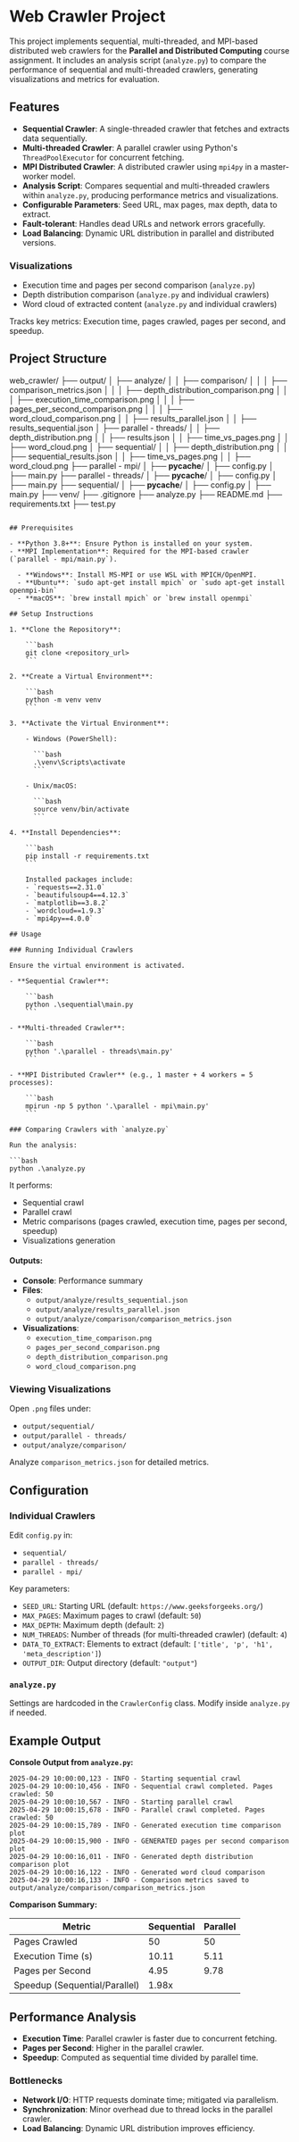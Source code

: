 # Web Crawler Project

This project implements sequential, multi-threaded, and MPI-based distributed web crawlers for the **Parallel and Distributed Computing** course assignment. It includes an analysis script (`analyze.py`) to compare the performance of sequential and multi-threaded crawlers, generating visualizations and metrics for evaluation.

## Features

- **Sequential Crawler**: A single-threaded crawler that fetches and extracts data sequentially.
- **Multi-threaded Crawler**: A parallel crawler using Python's `ThreadPoolExecutor` for concurrent fetching.
- **MPI Distributed Crawler**: A distributed crawler using `mpi4py` in a master-worker model.
- **Analysis Script**: Compares sequential and multi-threaded crawlers within `analyze.py`, producing performance metrics and visualizations.
- **Configurable Parameters**: Seed URL, max pages, max depth, data to extract.
- **Fault-tolerant**: Handles dead URLs and network errors gracefully.
- **Load Balancing**: Dynamic URL distribution in parallel and distributed versions.

### Visualizations

- Execution time and pages per second comparison (`analyze.py`)
- Depth distribution comparison (`analyze.py` and individual crawlers)
- Word cloud of extracted content (`analyze.py` and individual crawlers)

Tracks key metrics: Execution time, pages crawled, pages per second, and speedup.

## Project Structure

web_crawler/
├── output/
│ ├── analyze/
│ │ ├── comparison/
│ │ │ ├── comparison_metrics.json
│ │ │ ├── depth_distribution_comparison.png
│ │ │ ├── execution_time_comparison.png
│ │ │ ├── pages_per_second_comparison.png
│ │ │ ├── word_cloud_comparison.png
│ │ ├── results_parallel.json
│ │ ├── results_sequential.json
│ ├── parallel - threads/
│ │ ├── depth_distribution.png
│ │ ├── results.json
│ │ ├── time_vs_pages.png
│ │ ├── word_cloud.png
│ ├── sequential/
│ │ ├── depth_distribution.png
│ │ ├── sequential_results.json
│ │ ├── time_vs_pages.png
│ │ ├── word_cloud.png
├── parallel - mpi/
│ ├── **pycache**/
│ ├── config.py
│ ├── main.py
├── parallel - threads/
│ ├── **pycache**/
│ ├── config.py
│ ├── main.py
├── sequential/
│ ├── **pycache**/
│ ├── config.py
│ ├── main.py
├── venv/
├── .gitignore
├── analyze.py
├── README.md
├── requirements.txt
├── test.py

````

## Prerequisites

- **Python 3.8+**: Ensure Python is installed on your system.
- **MPI Implementation**: Required for the MPI-based crawler (`parallel - mpi/main.py`).

  - **Windows**: Install MS-MPI or use WSL with MPICH/OpenMPI.
  - **Ubuntu**: `sudo apt-get install mpich` or `sudo apt-get install openmpi-bin`
  - **macOS**: `brew install mpich` or `brew install openmpi`

## Setup Instructions

1. **Clone the Repository**:

    ```bash
    git clone <repository_url>
    ```

2. **Create a Virtual Environment**:

    ```bash
    python -m venv venv
    ```

3. **Activate the Virtual Environment**:

    - Windows (PowerShell):

      ```bash
      .\venv\Scripts\activate
      ```

    - Unix/macOS:

      ```bash
      source venv/bin/activate
      ```

4. **Install Dependencies**:

    ```bash
    pip install -r requirements.txt
    ```

    Installed packages include:
    - `requests==2.31.0`
    - `beautifulsoup4==4.12.3`
    - `matplotlib==3.8.2`
    - `wordcloud==1.9.3`
    - `mpi4py==4.0.0`

## Usage

### Running Individual Crawlers

Ensure the virtual environment is activated.

- **Sequential Crawler**:

    ```bash
    python .\sequential\main.py
    ```

- **Multi-threaded Crawler**:

    ```bash
    python '.\parallel - threads\main.py'
    ```

- **MPI Distributed Crawler** (e.g., 1 master + 4 workers = 5 processes):

    ```bash
    mpirun -np 5 python '.\parallel - mpi\main.py'
    ```

### Comparing Crawlers with `analyze.py`

Run the analysis:

```bash
python .\analyze.py
````

It performs:

- Sequential crawl
- Parallel crawl
- Metric comparisons (pages crawled, execution time, pages per second, speedup)
- Visualizations generation

#### Outputs:

- **Console**: Performance summary
- **Files**:
  - `output/analyze/results_sequential.json`
  - `output/analyze/results_parallel.json`
  - `output/analyze/comparison/comparison_metrics.json`
- **Visualizations**:
  - `execution_time_comparison.png`
  - `pages_per_second_comparison.png`
  - `depth_distribution_comparison.png`
  - `word_cloud_comparison.png`

### Viewing Visualizations

Open `.png` files under:

- `output/sequential/`
- `output/parallel - threads/`
- `output/analyze/comparison/`

Analyze `comparison_metrics.json` for detailed metrics.

## Configuration

### Individual Crawlers

Edit `config.py` in:

- `sequential/`
- `parallel - threads/`
- `parallel - mpi/`

Key parameters:

- `SEED_URL`: Starting URL (default: `https://www.geeksforgeeks.org/`)
- `MAX_PAGES`: Maximum pages to crawl (default: `50`)
- `MAX_DEPTH`: Maximum depth (default: `2`)
- `NUM_THREADS`: Number of threads (for multi-threaded crawler) (default: `4`)
- `DATA_TO_EXTRACT`: Elements to extract (default: `['title', 'p', 'h1', 'meta_description']`)
- `OUTPUT_DIR`: Output directory (default: `"output"`)

### `analyze.py`

Settings are hardcoded in the `CrawlerConfig` class. Modify inside `analyze.py` if needed.

## Example Output

**Console Output from `analyze.py`:**

```text
2025-04-29 10:00:00,123 - INFO - Starting sequential crawl
2025-04-29 10:00:10,456 - INFO - Sequential crawl completed. Pages crawled: 50
2025-04-29 10:00:10,567 - INFO - Starting parallel crawl
2025-04-29 10:00:15,678 - INFO - Parallel crawl completed. Pages crawled: 50
2025-04-29 10:00:15,789 - INFO - Generated execution time comparison plot
2025-04-29 10:00:15,900 - INFO - GENERATED pages per second comparison plot
2025-04-29 10:00:16,011 - INFO - Generated depth distribution comparison plot
2025-04-29 10:00:16,122 - INFO - Generated word cloud comparison
2025-04-29 10:00:16,133 - INFO - Comparison metrics saved to output/analyze/comparison/comparison_metrics.json
```

**Comparison Summary:**

| Metric                        | Sequential | Parallel |
| ----------------------------- | ---------- | -------- |
| Pages Crawled                 | 50         | 50       |
| Execution Time (s)            | 10.11      | 5.11     |
| Pages per Second              | 4.95       | 9.78     |
| Speedup (Sequential/Parallel) | 1.98x      |          |

## Performance Analysis

- **Execution Time**: Parallel crawler is faster due to concurrent fetching.
- **Pages per Second**: Higher in the parallel crawler.
- **Speedup**: Computed as sequential time divided by parallel time.

### Bottlenecks

- **Network I/O**: HTTP requests dominate time; mitigated via parallelism.
- **Synchronization**: Minor overhead due to thread locks in the parallel crawler.
- **Load Balancing**: Dynamic URL distribution improves efficiency.
